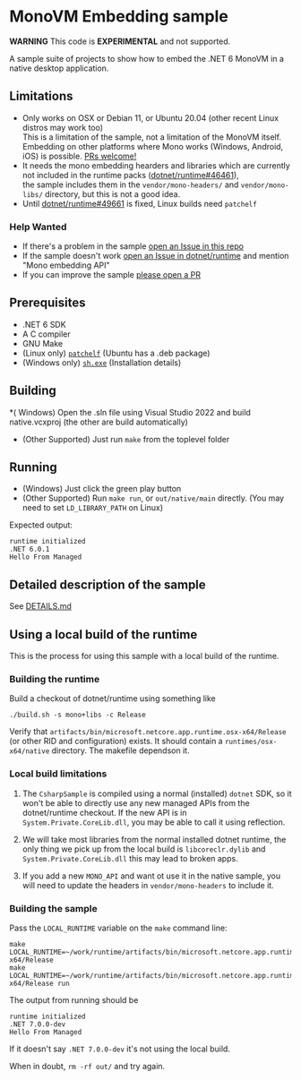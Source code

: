 # MonoVM Embedding sample #

**WARNING** This code is **EXPERIMENTAL** and not supported.

A sample suite of projects to show how to embed the .NET 6 MonoVM in a native desktop application.

## Limitations ##

* Only works on OSX or Debian 11, or Ubuntu 20.04 (other recent Linux distros may work too)  
   This is a limitation of the sample, not a limitation of the MonoVM itself.  Embedding on other platforms where Mono works (Windows, Android, iOS) is possible.  [PRs welcome!](https://github.com/lambdageek/monovm-embed-sample/compare)
* It needs the mono embedding hearders and libraries which are currently not included in the runtime packs ([dotnet/runtime#46461](https://github.com/dotnet/runtime/issues/46461)),                       
  the sample includes them in the `vendor/mono-headers/` and `vendor/mono-libs/` directory, but this is not a good idea.                            
* Until [dotnet/runtime#49661](https://github.com/dotnet/runtime/issues/49661) is fixed, Linux builds need `patchelf`                       

### Help Wanted ###

* If there's a problem in the sample [open an Issue in this repo](https://github.com/lambdageek/monovm-embed-sample/issues/new/choose)
* If the sample doesn't work [open an Issue in dotnet/runtime](https://github.com/dotnet/runtime/issues/new/choose) and mention "Mono embedding API"
* If you can improve the sample [please open a PR](https://github.com/lambdageek/monovm-embed-sample/compare)

## Prerequisites ##

* .NET 6 SDK               
* A C compiler              
* GNU Make                
* (Linux only) [`patchelf`](https://github.com/NixOS/patchelf) (Ubuntu has a .deb package)                              
* (Windows only) [`sh.exe`](https://stackoverflow.com/a/37478310/16785067) (Installation details)                                      
 
## Building ##
*( Windows) Open the .sln file using Visual Studio 2022 and build native.vcxproj (the other are build automatically)                                  
* (Other Supported) Just run `make` from the toplevel folder                                 


## Running ##
* (Windows) Just click the green play button                                                
* (Other Supported) Run `make run`, or `out/native/main` directly. (You may need to set `LD_LIBRARY_PATH` on Linux)                                              

Expected output:

```console
runtime initialized
.NET 6.0.1
Hello From Managed
```

## Detailed description of the sample ##

See [DETAILS.md](DETAILS.md)

## Using a local build of the runtime ##

This is the process for using this sample with a local build of the runtime.

### Building the runtime ###

Build a checkout of dotnet/runtime using something like

```console
./build.sh -s mono+libs -c Release
```

Verify that `artifacts/bin/microsoft.netcore.app.runtime.osx-x64/Release` (or
other RID and configuration) exists.  It should contain a
`runtimes/osx-x64/native` directory.  The makefile dependson it.

### Local build limitations ###

1. The `CsharpSample` is compiled using a normal (installed) `dotnet` SDK, so
it won't be able to directly use any new managed APIs from the dotnet/runtime
checkout.  If the new API is in `System.Private.CoreLib.dll`, you may be able
to call it using reflection.

2. We will take most libraries from the normal installed dotnet runtime, the
only thing we pick up from the local build is `libcoreclr.dylib` and
`System.Private.CoreLib.dll` this may lead to broken apps.

3. If you add a new `MONO_API` and want ot use it in the native sample, you
   will need to update the headers in `vendor/mono-headers` to include it.

### Building the sample ###

Pass the `LOCAL_RUNTIME` variable on the `make` command line:

```console
make LOCAL_RUNTIME=~/work/runtime/artifacts/bin/microsoft.netcore.app.runtime.osx-x64/Release
make LOCAL_RUNTIME=~/work/runtime/artifacts/bin/microsoft.netcore.app.runtime.osx-x64/Release run
```

The output from running should be

```console
runtime initialized
.NET 7.0.0-dev
Hello From Managed
```

If it doesn't say `.NET 7.0.0-dev` it's not using the local build.

When in doubt, `rm -rf out/` and try again.
